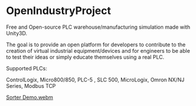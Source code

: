 # OpenIndustryProject

Free and Open-source PLC warehouse/manufacturing simulation made with Unity3D. 

The goal is to provide an open platform for developers to contribute to the creation of virtual industrial equipment/devices and for engineers to be able to test their ideas or simply educate themselves using a real PLC.

Supported PLCs:

ControlLogix,
Micro800/850,
PLC-5 ,
SLC 500,
MicroLogix,
Omron NX/NJ Series,
Modbus TCP

[Sorter Demo.webm](https://user-images.githubusercontent.com/105675984/218566356-9a3afc98-d5ec-4489-9bbc-43c0bef056e2.webm)
